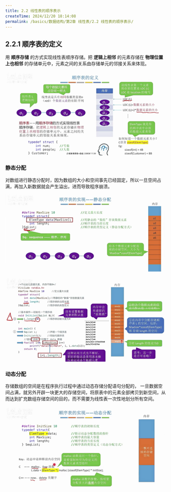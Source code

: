 ```yaml
---
title: 2.2 线性表的顺序表示
createTime: 2024/12/20 18:14:08
permalink: /basics/数据结构/第2章 线性表/2.2 线性表的顺序表示/
---
```


## 2.2.1 顺序表的定义

用 **顺序存储** 的方式实现线性表顺序存储。把 **逻辑上相邻** 的元素存储在 **物理位置上也相邻** 的存储单元中，元素之间的关系由存储单元的邻接关系来体现。

![顺序表的定义](/images/basics/数据结构/2/2/1/顺序表的定义.png)

### 静态分配

对数组进行静态分配时，因为数组的大小和空间事先已经固定，所以一旦空间占满，再加入新数据就会产生溢出，进而导致程序崩溃。

![静态分配1](/images/basics/数据结构/2/2/1/静态分配1.png)

![静态分配2](/images/basics/数据结构/2/2/1/静态分配2.png)

### 动态分配

存储数组的空间是在程序执行过程中通过动态存储分配语句分配的， 一旦数据空间占满，就另外开辟一块更大的存储空间，将原表中的元素全部拷贝到新空间，从而达到扩充数组存储空间的目的，而不需要为线性表一次性地划分所有空间。

![动态分配](/images/basics/数据结构/2/2/1/动态分配.png)
